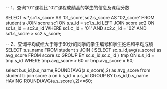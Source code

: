 -- 1、查询"01"课程比"02"课程成绩高的学生的信息及课程分数

SELECT s.*,sc1.s_score AS '01_score',sc2.s_score AS '02_score' FROM student s
    JOIN score sc1 ON s.s_id = sc1.s_id
    LEFT JOIN score sc2 ON sc1.s_id = sc2.s_id
WHERE
    sc1.c_id = '01'
    AND sc2.c_id = '02'
    AND sc1.s_score > sc2.s_score;

-- 2、查询平均成绩大于等于60分的同学的学生编号和学生姓名和平均成绩
SELECT s.s_name FROM student s
    JOIN (
        SELECT sc.s_id,avg(s_score) as avg_score FROM score sc GROUP BY sc.s_id,sc.c_id
        ) tmp ON s.s_id = tmp.s_id
WHERE tmp.avg_score > 60 or tmp.avg_score = 60;

select b.s_id,b.s_name,ROUND(AVG(a.s_score),2) as avg_score from
    student b
    join score a on b.s_id = a.s_id
    GROUP BY b.s_id,b.s_name HAVING ROUND(AVG(a.s_score),2)>=60;

